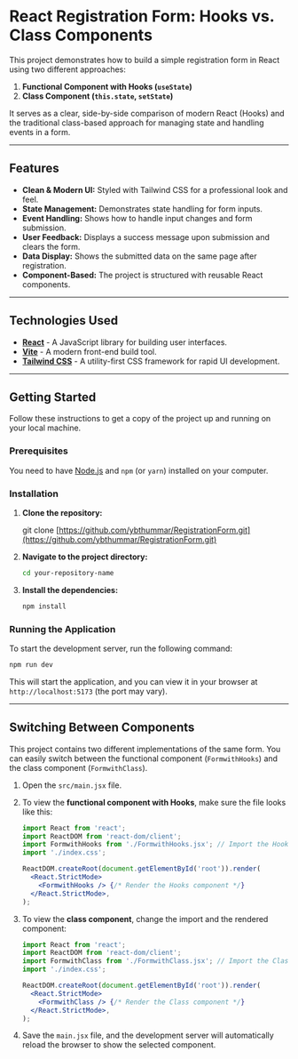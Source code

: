 # React Registration Form: Hooks vs. Class Components

This project demonstrates how to build a simple registration form in React using two different approaches:
1.  **Functional Component with Hooks (`useState`)**
2.  **Class Component (`this.state`, `setState`)**

It serves as a clear, side-by-side comparison of modern React (Hooks) and the traditional class-based approach for managing state and handling events in a form.

---

## Features

-   **Clean & Modern UI:** Styled with Tailwind CSS for a professional look and feel.
-   **State Management:** Demonstrates state handling for form inputs.
-   **Event Handling:** Shows how to handle input changes and form submission.
-   **User Feedback:** Displays a success message upon submission and clears the form.
-   **Data Display:** Shows the submitted data on the same page after registration.
-   **Component-Based:** The project is structured with reusable React components.

---

## Technologies Used

-   [**React**](https://reactjs.org/) - A JavaScript library for building user interfaces.
-   [**Vite**](https://vitejs.dev/) - A modern front-end build tool.
-   [**Tailwind CSS**](https://tailwindcss.com/) - A utility-first CSS framework for rapid UI development.

---

## Getting Started

Follow these instructions to get a copy of the project up and running on your local machine.

### Prerequisites

You need to have [Node.js](https://nodejs.org/) and `npm` (or `yarn`) installed on your computer.

### Installation

1.  **Clone the repository:**
    
    git clone [https://github.com/ybthummar/RegistrationForm.git](https://github.com/ybthummar/RegistrationForm.git)

2.  **Navigate to the project directory:**
    ```bash
    cd your-repository-name
    ```

3.  **Install the dependencies:**
    ```bash
    npm install
    ```

### Running the Application

To start the development server, run the following command:

```bash
npm run dev
```

This will start the application, and you can view it in your browser at `http://localhost:5173` (the port may vary).

---

## Switching Between Components

This project contains two different implementations of the same form. You can easily switch between the functional component (`FormwithHooks`) and the class component (`FormwithClass`).

1.  Open the `src/main.jsx` file.
2.  To view the **functional component with Hooks**, make sure the file looks like this:

    ```jsx
    import React from 'react';
    import ReactDOM from 'react-dom/client';
    import FormwithHooks from './FormwithHooks.jsx'; // Import the Hooks component
    import './index.css';

    ReactDOM.createRoot(document.getElementById('root')).render(
      <React.StrictMode>
        <FormwithHooks /> {/* Render the Hooks component */}
      </React.StrictMode>,
    );
    ```

3.  To view the **class component**, change the import and the rendered component:

    ```jsx
    import React from 'react';
    import ReactDOM from 'react-dom/client';
    import FormwithClass from './FormwithClass.jsx'; // Import the Class component
    import './index.css';

    ReactDOM.createRoot(document.getElementById('root')).render(
      <React.StrictMode>
        <FormwithClass /> {/* Render the Class component */}
      </React.StrictMode>,
    );
    ```

4.  Save the `main.jsx` file, and the development server will automatically reload the browser to show the selected component.
